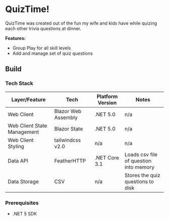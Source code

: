 # QuizTime!

QuizTime was created out of the fun my wife and kids have while quizing each other trivia questions at dinner. 

__Features:__

- Group Play for all skill levels
- Add and manage set of quiz questions

## Build

### Tech Stack

| Layer/Feature | Tech | Platform Version | Notes |
|---------------|------|-------|----------|
| Web Client    |  Blazor Web Assembly | .NET 5.0 | n/a | 
| Web Client State Management | Blazor State | .NET 5.0 | n/a |
| Web Client Styling | tailwindcss v2.0 | n/a | n/a |
| Data API      | FeatherHTTP | .NET Core 3.1 | Loads csv file of question into memory |
| Data Storage  | CSV | n/a |Stores the quiz questions to disk |


### Prerequisites

- .NET 5 SDK

  



